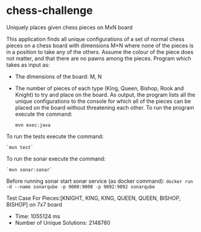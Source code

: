 # chess-challenge
Uniquely places given chess pieces on MxN board

This application finds all unique configurations of a set of normal chess pieces on a chess board with dimensions M×N where none of the pieces is in a position to take any of the others.
Assume the colour of the piece does not matter, and that there are no pawns among the pieces.
Program which takes as input as:
- The dimensions of the board: M, N
- The number of pieces of each type (King, Queen, Bishop, Rook and Knight) to try and place on the board.
As output, the program lists all the unique configurations to the console for which all of the pieces can be placed on the board without threatening each other.
To run the program execute the command:

    `mvn exec:java`

To run the tests execute the command:

    `mvn test`

To run the sonar execute the command:

    `mvn sonar:sonar`

Before running sonar start sonar service (as docker command):
    `docker run -d --name sonarqube -p 9000:9000 -p 9092:9092 sonarqube`

Test Case For Pieces:[KNIGHT, KING, KING, QUEEN, QUEEN, BISHOP, BISHOP] on 7x7 board
- Time: 1055124 ms
- Number of Unique Solutions: 2148780
